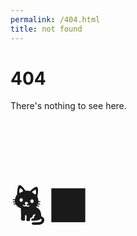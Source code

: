 ```yaml
---
permalink: /404.html
title: not found
---
```


# 404

There's nothing to see here.

<br />

<p style="font-size: 5em;">🐈‍⬛</p>
